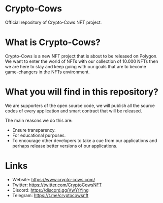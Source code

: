 # Crypto-Cows
Official repository of Crypto-Cows NFT project.

# What is Crypto-Cows?
Crypto-Cows is a new NFT project that is about to be released on Polygon. 
We want to enter the world of NFTs with our collection of 10.000 NFTs then we are here to stay and keep going with our goals that are to become game-changers in the NFTs environment.

# What you will find in this repository?
We are supporters of the open source code, we will publish all the source codes of every application and smart contract that will be released.

The main reasons we do this are:
- Ensure transparency.
- For educational purposes.
- To encourage other developers to take a cue from our applications and perhaps release better versions of our applications.

# Links
- Website: https://www.crypto-cows.com/
- Twitter: https://twitter.com/CryptoCowsNFT
- Discord: https://discord.gg/VwYrYjng
- Telegram: https://t.me/cryptocowsnft
